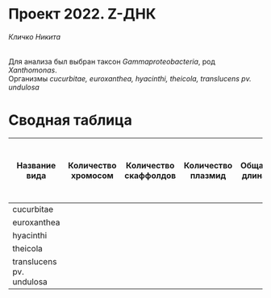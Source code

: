 # Проект 2022. Z-ДНК

###### Кличко Никита 

Для анализа был выбран таксон *Gammaproteobacteria*, род *Xanthomonas*.  
Организмы *cucurbitae, euroxanthea, hyacinthi, theicola, translucens pv. undulosa* 

# Сводная таблица 

Название вида | Количество хромосом| Количество скаффолдов | Количество плазмид | Общая длина | Количество аннотированных генов | Доля аннотированных генов в геноме (в %) | Количество предсказанных участков Z-dna | Количество участков с Z-score > 500 | Oбщая длина участков с zh-score >500 | 
--- | ---  | --- | --- | --- | --- | --- | --- | --- | ---
cucurbitae | | | | | 4013 | 87.4 | | | | 
euroxanthea | | | | | 4177 | 85.4 | | | | 
hyacinthi | | | | | 4385 | 86.9 | | | | 
theicola | | | | | 4541 | 85.6 | | | | 
translucens pv. undulosa | | | | | 4037 | 85.7 | | | | 

